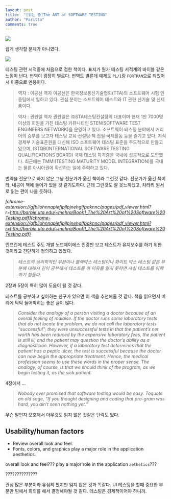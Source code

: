 ```yaml
---
layout: post
title:  "[읽는 중]The ART of SOFTWARE TESTING"
author: "Paritta"
comments: true
---
```


<img src="http://mansainfotech.com/blog/wp-content/uploads/2016/10/softtest.png">

쉽게 생각할 문제가 아니였다.

<img src="https://image.slidesharecdn.com/theartofsoftwaretesting2nded-090913011149-phpapp01/95/the-art-of-software-testing-2nd-ed-1-728.jpg?cb=1252804333">

테스팅 관련 서적중에 처음으로 접한 책이다. 표지가 뭔가 테스팅 서적계의 바이블 같은 느낌이 난다.
번역이 굉장히 별로다.
번역도 별론데 예제도 `PL/1`랑 `FORTRAN`으로 되있어서 이중으로 멘붕이다.

> 역자 : 이공선
역자 이공선은 한국정보통신기술협회(TTA)의 소프트웨어 시험 인증팀에서 일하고 있다. 관심 분야는 소프트웨어 테스트와 IT 관련 신기술 및 신제품이다.

>역자 : 권원일
역자 권원일은 ㈜STA테스팅컨설팅의 대표이며 현재 1만 7000명 이상의 회원을 가진 테스팅 커뮤니티인 STEN(SOFTWARE TEST ENGINEERS NETWORK)을 운영하고 있다. 소프트웨어 테스팅 분야에서 커리어의 승부를 보고자 테스팅 교육·컨설팅·책 집필·국제활동 등을 즐기고 있다. 지식경제부 기술표준원을 대신해 ISO 소프트웨어 테스팅 표준을 주도적으로 만들고 있으며, ISTQB(INTERNATIONAL SOFTWARE TESTING QUALIFICATIONS BOARD) 국제 테스팅 자격증을 국내에 성공적으로 도입했다. 최근에는 TMMI(TESTING MATURITY MODEL INTEGRATION)를 국내는 물론 아시아권에 확산하는 일에 주력하고 있다.

번역을 전문으로 하지 않은 그냥 전문가가 옮긴 책이라 그런것 같다. 전문가가 옮긴 책이라, 내공이 책에 들어가 있을 것 같기도하다. 근데 그런것도 잘 못느끼겠고, 차라리 원서로 읽는 편이 나을 듯하다.

*[chrome-extension://gfbliohnnapiefjpjlpjnehglfpaknnc/pages/pdf_viewer.html?r=http://barbie.uta.edu/~mehra/Book1_The%20Art%20of%20Software%20Testing.pdf](chrome-extension://gfbliohnnapiefjpjlpjnehglfpaknnc/pages/pdf_viewer.html?r=http://barbie.uta.edu/~mehra/Book1_The%20Art%20of%20Software%20Testing.pdf)*

인프런에 테스트 주도 개발 노드제이에스 인강만 보고 테스트가 유지보수를 하기 위한 것이라고 간단하게 정의하고 있었다.

> *테스트의 심리학적인 부분이나 블랙박스 테스팅이나 화이트 박스 테스팅 같은 부분에 대해서 깊이 공부해서 테스트를 하 이유를 알지 못하면 사실 테스트를 이해하기 힘들다.*

2장과 5장이 특히 많이 도움이 될 것 같다.

테스트를 공부하고 싶어하는 친구가 있으면 이 책을 추천해줄 것 같다. 책을 읽으면서 머리에 탁탁 들어박히는 좋은 글이 많다.

> *Consider the analogy of a person visiting a doctor because of an overall feeling of malaise. If the doctor runs some laboratory tests that do not locate the problem, we do not call the laboratory tests “successful”; they were unsuccessful tests in that the patient’s net worth has been reduced by the expensive laboratory fees, the patient is still ill, and the patient may question the doctor’s ability as a diagnostician. However, if a laboratory test determines that the patient has a peptic ulcer, the test is successful because the doctor can now begin the appropriate treatment. Hence, the medical profession seems to use these words in the proper sense. The analogy, of course, is that we should think of the program, as we begin testing it, as the sick patient.*

4장에서 ...

> *Nobody  ever  promised  that  software  testing  would  be  easy.  Toquote an old sage, “If you thought designing and coding that pro-gram was hard, you ain’t seen nothing yet.”*

무슨 말인지 모호해서 아무것도 읽지 않은 것같은 단락도 있다.

## Usability/human factors 

- Review overall look and feel.  
- Fonts, colors, and graphics play a major role in the application aesthetics.

overall look and feel???
play a major role in the application `aethetics`???

??????????????

관심 많은 부분이라 유심히 봤지만 읽지 않은 것과 똑같다.
UI 테스팅을 할때 중요한 부분만 팀에서 회의를 해서 결정해야될 것 같다. 테스팅은 경제적이어야 하니까.


